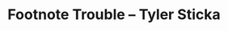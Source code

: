 ---
layout: bookmark
title: Footnote Trouble – Tyler Sticka
tags:
  - Bookmarks
  - Accessibility
created: '2024-01-06T21:38:06.689Z'
link: https://tylersticka.com/journal/footnote-trouble/
id: 709884028
excerpt: >-
  Footnotes are challenging for me, no matter how interested I am in their
  content.
image: https://tylersticka.com/images/social.png
---
